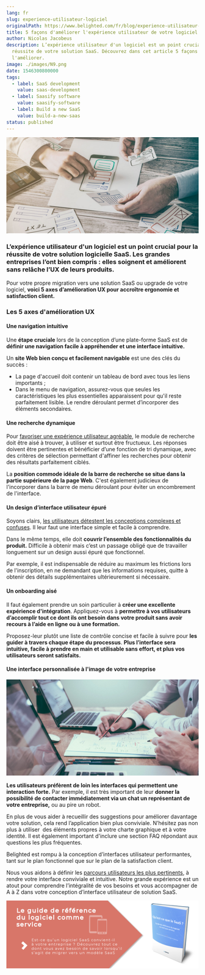```yaml
---
lang: fr
slug: experience-utilisateur-logiciel
originalPath: https://www.belighted.com/fr/blog/experience-utilisateur-logiciel
title: 5 façons d'améliorer l'expérience utilisateur de votre logiciel
author: Nicolas Jacobeus
description: L’expérience utilisateur d'un logiciel est un point crucial pour la
  réussite de votre solution SaaS. Découvrez dans cet article 5 façons de
  l'améliorer.
image: ./images/N9.png
date: 1546300800000
tags:
  - label: SaaS development
    value: saas-development
  - label: Saasify software
    value: saasify-software
  - label: Build a new SaaS
    value: build-a-new-saas
status: published
---
```

![Expérience utilisateur d'un logiciel ](/content/images/legacy/sdlgME-vHwEepcSvDU5lM.png)

### L’expérience utilisateur d'un logiciel est un point crucial pour la réussite de votre solution logicielle SaaS. Les grandes entreprises l’ont bien compris : elles soignent et améliorent sans relâche l’UX de leurs produits.

Pour votre propre migration vers une solution SaaS ou upgrade de votre logiciel, **voici 5 axes d’amélioration UX pour accroître ergonomie et satisfaction client.**

### **Les 5 axes d'amélioration UX** 

#### **Une navigation intuitive**

Une **étape cruciale** lors de la conception d’une plate-forme SaaS est de **définir une navigation facile à appréhender et une interface intuitive.**

Un **site Web bien conçu et facilement navigable** est une des clés du succès :

*   La page d'accueil doit contenir un tableau de bord avec tous les liens importants ;
*   Dans le menu de navigation, assurez-vous que seules les caractéristiques les plus essentielles apparaissent pour qu'il reste parfaitement lisible. Le rendre déroulant permet d’incorporer des éléments secondaires.

#### **Une recherche dynamique**

Pour [favoriser une expérience utilisateur agréable](/fr/audit-experience-utlisateur), le module de recherche doit être aisé à trouver, à utiliser et surtout être fructueux. Les réponses doivent être pertinentes et bénéficier d’une fonction de tri dynamique, avec des critères de sélection permettant d'affiner les recherches pour obtenir des résultats parfaitement ciblés.

La **position commode idéale de la barre de recherche se situe dans la partie supérieure de la page Web**. C'est également judicieux de l'incorporer dans la barre de menu déroulant pour éviter un encombrement de l'interface.

#### **Un design d’interface utilisateur épuré**

Soyons clairs, [les utilisateurs détestent les conceptions complexes et confuses](/fr/blog/d%C3%A9velopper-saas-remarquable). Il leur faut une interface simple et facile à comprendre.

Dans le même temps, elle doit **couvrir l’ensemble des fonctionnalités du produit.** Difficile à obtenir mais c’est un passage obligé que de travailler longuement sur un design aussi épuré que fonctionnel. 

Par exemple, il est indispensable de réduire au maximum les frictions lors de l'inscription, en ne demandant que les informations requises, quitte à obtenir des détails supplémentaires ultérieurement si nécessaire.

#### **Un onboarding aisé**

Il faut également prendre un soin particulier à **créer une excellente expérience d'intégration**. Appliquez-vous à **permettre à vos utilisateurs d’accomplir tout ce dont ils ont besoin dans votre produit sans avoir recours à l’aide en ligne ou à une formation.** 

Proposez-leur plutôt une liste de contrôle concise et facile à suivre pour **les guider à travers chaque étape du processus**. **Plus l’interface sera intuitive, facile à prendre en main et utilisable sans effort, et plus vos utilisateurs seront satisfaits.**

#### **Une interface personnalisée à l'image de votre entreprise**

**![expérience utilisateur logiciel](/content/images/legacy/p4qsmwcaSWXwm_-4tH8wa.png)**

**Les utilisateurs préfèrent de loin les interfaces qui permettent une interaction forte.** Par exemple, il est très important de leur **donner la possibilité de contacter immédiatement via un chat un représentant de votre entreprise,** ou au pire un robot.

En plus de vous aider à recueillir des suggestions pour améliorer davantage votre solution, cela rend l’application bien plus conviviale. N’hésitez pas non plus à utiliser  des éléments propres à votre charte graphique et à votre identité. Il est également important d'inclure une section FAQ répondant aux questions les plus fréquentes.

Belighted est rompu à la conception d’interfaces utilisateur performantes, tant sur le plan fonctionnel que sur le plan de la satisfaction client.

Nous vous aidons à définir les [parcours utilisateurs les plus pertinents](/fr/tests-utilisateurs), à rendre votre interface conviviale et intuitive. Notre grande expérience est un atout pour comprendre l’intégralité de vos besoins et vous accompagner de A à Z dans votre conception d’interface utilisateur de solution SaaS.

[![Nouveau call-to-action](/content/images/legacy/Htz_P1iMXy1bwRoC6u7Xy.png)](https://cta-redirect.hubspot.com/cta/redirect/1684659/efa19144-ba00-4802-bd26-7c27dbad25ab)